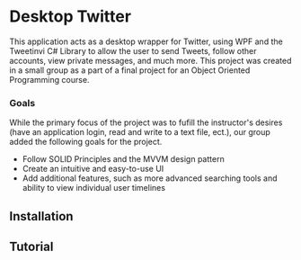 # Desktop Twitter
This application acts as a desktop wrapper for Twitter, using WPF and the Tweetinvi C# Library to allow the user to send Tweets, follow other accounts, view private messages, and much more. This project was created in a small group as a part of a final project for an Object Oriented Programming course. 
### Goals
While the primary focus of the project was to fufill the instructor's desires (have an application login, read and write to a text file, ect.), our group added the following goals for the project.
* Follow SOLID Principles and the MVVM design pattern
* Create an intuitive and easy-to-use UI
* Add additional features, such as more advanced searching tools and ability to view individual user timelines
## Installation
## Tutorial
